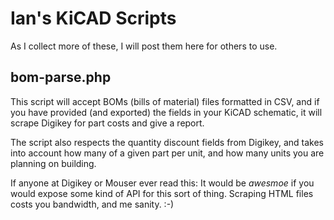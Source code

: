 Ian's KiCAD Scripts
=======================
As I collect more of these, I will post them here for others to use.


bom-parse.php
------------------
This script will accept BOMs (bills of material) files formatted in CSV, and if you have provided (and exported) the fields in your KiCAD schematic, it will scrape Digikey for part costs and give a report.

The script also respects the quantity discount fields from Digikey, and takes into account how many of a given part per unit, and how many units you are planning on building.

If anyone at Digikey or Mouser ever read this:
It would be *awesmoe* if you would expose some kind of API for this sort of thing. Scraping HTML files costs you bandwidth, and me sanity. :-)
